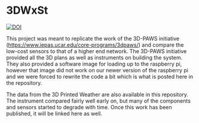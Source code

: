 # 3DWxSt

[![DOI](https://zenodo.org/badge/142206862.svg)](https://zenodo.org/badge/latestdoi/142206862)

This project was meant to replicate the work of the 3D-PAWS initiative (https://www.iepas.ucar.edu/core-programs/3dpaws/) and compare the low-cost sensors to that of a higher end network.  The 3D-PAWS initiative provided all the 3D plans as well as instruments on building the system.  They also provided a software image for loading up to the raspberry pi, however that image did not work on our newer version of the raspberry pi and we were forced to rewrite the code a bit which is what is posted here in the repository.

The data from the 3D Printed Weather are also available in this repository.  The instrument compared fairly well early on, but many of the components and sensors started to degrade with time.  Once this work has been published, it will be linked here as well.
